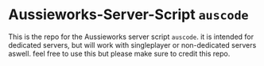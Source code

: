 # Aussieworks-Server-Script `auscode`
This is the repo for the Aussieworks server script `auscode`. it is intended for dedicated servers, but will work with singleplayer or non-dedicated servers aswell. feel free to use this but please make sure to credit this repo. 
